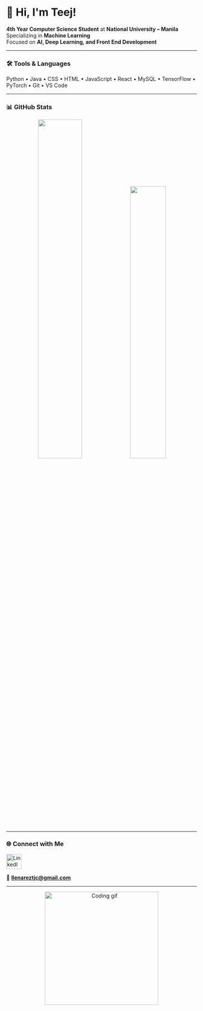 # 🙂 Hi, I'm Teej!

**4th Year Computer Science Student** at **National University – Manila**  
Specializing in **Machine Learning**  
Focused on **AI, Deep Learning, and Front End Development**

---

### 🛠️ Tools & Languages
Python • Java • CSS • HTML • JavaScript • React • MySQL • TensorFlow • PyTorch • Git • VS Code  

---

### 📊 GitHub Stats
<p align="center">
  <img width="48%" src="https://github-readme-stats.vercel.app/api?username=teejx&show_icons=true&theme=tokyonight" />
  <img width="43%" src="https://github-readme-stats.vercel.app/api/top-langs/?username=teejx&layout=compact&theme=tokyonight" />
</p>

---

### 🌐 Connect with Me
<p align="left">
  <a href="https://www.linkedin.com/in/tehrence-llenarez-02a403354/?originalSubdomain=ph" target="_blank">
    <img src="https://cdn.jsdelivr.net/gh/devicons/devicon/icons/linkedin/linkedin-original.svg" alt="LinkedIn" width="40" height="40"/>
  </a>
</p>

📧 **llenareztjc@gmail.com**

---

<p align="center">
  <img src="https://media.giphy.com/media/qgQUggAC3Pfv687qPC/giphy.gif" width="300" alt="Coding gif">
</p>
